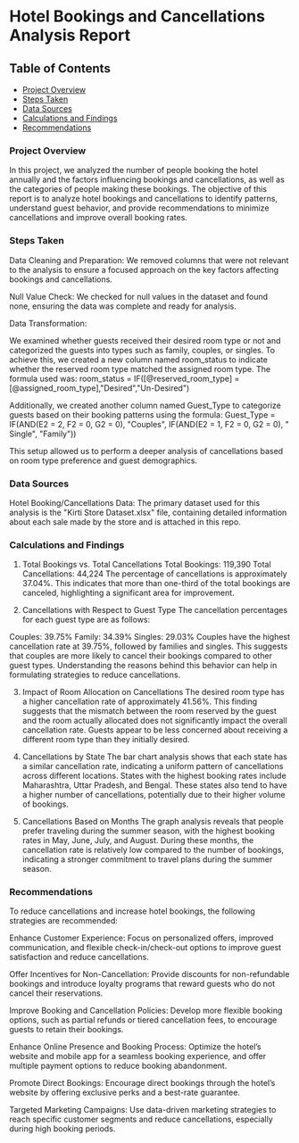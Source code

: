 # Hotel Bookings and Cancellations Analysis Report

## Table of Contents

- [Project Overview](#project-overview)
- [Steps Taken](#steps-taken)
- [Data Sources](#data-sources)
- [Calculations and Findings](#calculations-and-findings)
- [Recommendations](#recommendations)

### Project Overview

In this project, we analyzed the number of people booking the hotel annually and the factors influencing bookings and cancellations, as well as the categories of people making these bookings. The objective of this report is to analyze hotel bookings and cancellations to identify patterns, understand guest behavior, and provide recommendations to minimize cancellations and improve overall booking rates.

### Steps Taken

Data Cleaning and Preparation: We removed columns that were not relevant to the analysis to ensure a focused approach on the key factors affecting bookings and cancellations.

Null Value Check: We checked for null values in the dataset and found none, ensuring the data was complete and ready for analysis.

Data Transformation:

We examined whether guests received their desired room type or not and categorized the guests into types such as family, couples, or singles.
To achieve this, we created a new column named room_status to indicate whether the reserved room type matched the assigned room type. The formula used was:
room_status = IF([@reserved_room_type] = [@assigned_room_type],"Desired","Un-Desired")

Additionally, we created another column named Guest_Type to categorize guests based on their booking patterns using the formula:
Guest_Type = IF(AND(E2 = 2, F2 = 0, G2 = 0), "Couples", IF(AND(E2 = 1, F2 = 0, G2 = 0), "Single", "Family"))

This setup allowed us to perform a deeper analysis of cancellations based on room type preference and guest demographics.

### Data Sources

Hotel Booking/Cancellations Data: The primary dataset used for this analysis is the "Kirti Store Dataset.xlsx" file, containing detailed information about each sale made by the store and is attached in this repo.

### Calculations and Findings

1. Total Bookings vs. Total Cancellations
Total Bookings: 119,390
Total Cancellations: 44,224
The percentage of cancellations is approximately 37.04%. This indicates that more than one-third of the total bookings are canceled, highlighting a significant area for improvement.

2. Cancellations with Respect to Guest Type
The cancellation percentages for each guest type are as follows:

Couples: 39.75%
Family: 34.39%
Singles: 29.03%
Couples have the highest cancellation rate at 39.75%, followed by families and singles. This suggests that couples are more likely to cancel their bookings compared to other guest types. Understanding the reasons behind this behavior can help in formulating strategies to reduce cancellations.

3. Impact of Room Allocation on Cancellations
The desired room type has a higher cancellation rate of approximately 41.56%.
This finding suggests that the mismatch between the room reserved by the guest and the room actually allocated does not significantly impact the overall cancellation rate. Guests appear to be less concerned about receiving a different room type than they initially desired.

4. Cancellations by State
The bar chart analysis shows that each state has a similar cancellation rate, indicating a uniform pattern of cancellations across different locations.
States with the highest booking rates include Maharashtra, Uttar Pradesh, and Bengal. These states also tend to have a higher number of cancellations, potentially due to their higher volume of bookings.

5. Cancellations Based on Months
The graph analysis reveals that people prefer traveling during the summer season, with the highest booking rates in May, June, July, and August.
During these months, the cancellation rate is relatively low compared to the number of bookings, indicating a stronger commitment to travel plans during the summer season.

### Recommendations
To reduce cancellations and increase hotel bookings, the following strategies are recommended:

Enhance Customer Experience: Focus on personalized offers, improved communication, and flexible check-in/check-out options to improve guest satisfaction and reduce cancellations.

Offer Incentives for Non-Cancellation: Provide discounts for non-refundable bookings and introduce loyalty programs that reward guests who do not cancel their reservations.

Improve Booking and Cancellation Policies: Develop more flexible booking options, such as partial refunds or tiered cancellation fees, to encourage guests to retain their bookings.

Enhance Online Presence and Booking Process: Optimize the hotel’s website and mobile app for a seamless booking experience, and offer multiple payment options to reduce booking abandonment.

Promote Direct Bookings: Encourage direct bookings through the hotel’s website by offering exclusive perks and a best-rate guarantee.

Targeted Marketing Campaigns: Use data-driven marketing strategies to reach specific customer segments and reduce cancellations, especially during high booking periods.
